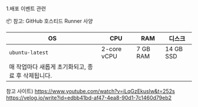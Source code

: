 1.배포 이벤트 관련

📦 참고: GitHub 호스티드 Runner 사양

| OS                            | CPU         | RAM      | 디스크       |
| ----------------------------- | ----------- | -------- | --------- |
| `ubuntu-latest`               | 2-core vCPU | 7 GB RAM | 14 GB SSD |
| 매 작업마다 새롭게 초기화되고, 종료 후 삭제됩니다. |             |          |           |

    

참고 사이트)
https://www.youtube.com/watch?v=iLqGzEkusIw&t=252s
https://velog.io/write?id=edbb41bd-af47-4ea8-90d1-7c1460d79eb2